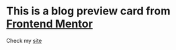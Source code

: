 # This is a blog preview card from [Frontend Mentor](https://www.frontendmentor.io/home)
Check my [site](https://vex0nn.github.io/blog-preview-card/main.html)
